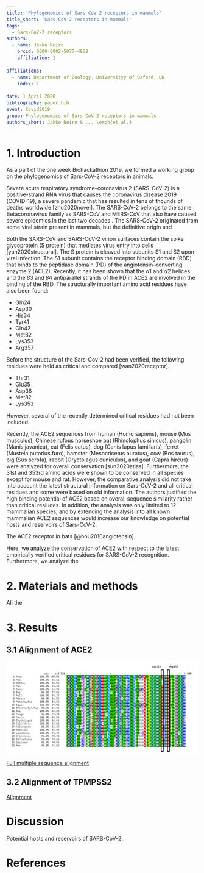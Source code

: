```yaml
---
title: 'Phylogenomics of Sars-CoV-2 receptors in mammals'
title_short: 'Sars-CoV-2 receptors in mammals'
tags:
  - Sars-CoV-2 receptors
authors:
  - name: Jakke Neiro
    orcid: 0000-0002-5077-4958
    affiliation: 1
    
affiliations:
  - name: Department of Zoology, Universityy of Oxford, UK
    index: 1

date: 1 April 2020
bibliography: paper.bib
event: Covid2019
group: Phylogenomics of Sars-CoV-2 receptors in mammals
authors_short: Jakke Neiro & ... \emph{et al.}
---
```


<!--

The paper.md, bibtex and figure file can be found in this repo:

  https://github.com/journal-of-research-objects/Example-BioHackrXiv-Paper

To modify, please clone the repo. You can generate PDF of the paper by
pasting above link (or yours) in

  http://biohackrxiv.genenetwork.org/

-->

# 1. Introduction

As a part of the one week Biohackathion 2019, we formed a working group on the phylogenomics of Sars-CoV-2 receptors in animals.

Severe acute respiratory syndrome–coronavirus 2 (SARS-CoV-2) is a positive-strand RNA virus that causes the coronavirus disease 2019 (COVID-19), a severe pandemic that has resulted in tens of thounds of deaths worldwide [zhu2020novel]. The SARS-CoV-2 belongs to the same Betacoronavirus family as SARS-CoV and MERS-CoV that also have caused severe epidemics in the last two decades . The SARS-CoV-2 originated from some viral strain present in mammals, but the definitive origin and  

Both the SARS-CoV and SARS-CoV-2 virion surfaces contain the spike glycoprotein (S protein) that mediates virus entry into cells [yan2020structural]. The S protein is cleaved into subunits S1 and S2 upon viral infection. The S1 subunit contains the receptor binding domain (RBD) that binds to the peptidase domain (PD) of the angiotensin-converting enzyme 2 (ACE2). Recently, it has been shown that the $\alpha1$ and $\alpha2$ helices and the $\beta3$ and $\beta4$ antiparallel strands of the PD in ACE2 are involved in the binding of the RBD. The structurally important amino acid residues have also been found:

* Gln24 
* Asp30
* His34
* Tyr41
* Gln42
* Met82
* Lys353
* Arg357

Before the structure of the Sars-Cov-2 had been verified, the following residues were held as critical and compared [wan2020receptor].

* Thr31
* Glu35
* Asp38
* Met82
* Lys353

However, several of the recently determined critical residues had not been included. 

Recently, the ACE2 sequences from human (Homo sapiens), mouse (Mus musculus), Chinese rufous horseshoe bat (Rhinolophus sinicus), pangolin (Manis javanica), cat (Felis catus), dog (Canis lupus familiaris), ferret (Mustela putorius furo), hamster (Mesocricetus auratus), cow (Bos taurus), pig (Sus scrofa), rabbit (Oryctolagus cuniculus), and goat (Capra hircus) were analyzed for overall conservation [sun2020atlas]. Furthermore, the 31st and 353rd amino acids were shown to be conserved in all species except for mouse and rat. However, the comparative analysis did not take into account the latest structural information on Sars-CoV-2 and all critical residues and some were based on old information. The authors justified the high binding potential of ACE2 based on overall sequence similarity rather than critical resiudes. In addition, the analysis was only limited to 12 mammalian species, and by extending the analysis into all known mammalian ACE2 sequences would increase our knowledge on potential hosts and reservoirs of Sars-CoV-2. 

The ACE2 receptor in bats [@hou2010angiotensin].



Here, we analyze the conservation of ACE2 with respect to the latest empirically verified critical residues for SARS-CoV-2 recognition. Furthermore, we analyze the 




# 2. Materials and methods
All the 

# 3. Results

## 3.1  Alignment of ACE2

![Snapshot from ACE2](./Covid19_ACE.png)

[Full multiple sequence alignment](https://jakke-neiro.github.io/covid-19-bh20/ACE2_MView.html)


## 3.2 Alignment of TPMPSS2

[Alignment](https://jakke-neiro.github.io/covid-19-bh20/TMPSS2_MView.html)

# Discussion

Potential hosts and reservoirs of SARS-CoV-2. 

# References
